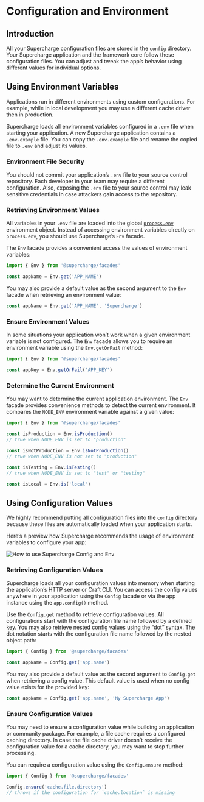 # Configuration and Environment


## Introduction
All your Supercharge configuration files are stored in the `config` directory. Your Supercharge application and the framework core follow these configuration files. You can adjust and tweak the app’s behavior using different values for individual options.


## Using Environment Variables
Applications run in different environments using custom configurations. For example, while in local development you may use a different cache driver then in production.

Supercharge loads all environment variables configured in a `.env` file when starting your application. A new Supercharge application contains a `.env.example` file. You can copy the `.env.example` file and rename the copied file to `.env` and adjust its values.


### Environment File Security
You should not commit your application’s `.env` file to your source control repository. Each developer in your team may require a different configuration. Also, exposing the `.env` file to your source control may leak sensitive credentials in case attackers gain access to the repository.


### Retrieving Environment Values
All variables in your `.env` file are loaded into the global [`process.env`](https://nodejs.org/docs/latest/api/process.html#process_process_env) environment object. Instead of accessing environment variables directly on `process.env`, you should use Supercharge’s `Env` facade.

The `Env` facade provides a convenient access the values of environment variables:

```js
import { Env } from '@supercharge/facades'

const appName = Env.get('APP_NAME')
```

You may also provide a default value as the second argument to the `Env` facade when retrieving an environment value:

```ts
const appName = Env.get('APP_NAME', 'Supercharge')
```


### Ensure Environment Values
In some situations your application won’t work when a given environment variable is not configured. The `Env` facade allows you to require an environment variable using the `Env.getOrFail` method:

```js
import { Env } from '@supercharge/facades'

const appKey = Env.getOrFail('APP_KEY')
```


### Determine the Current Environment
You may want to determine the current application environment. The `Env` facade provides convenience methods to detect the current environment. It compares the `NODE_ENV` environment variable against a given value:

```ts
import { Env } from '@supercharge/facades'

const isProduction = Env.isProduction()
// true when NODE_ENV is set to "production"

const isNotProduction = Env.isNotProduction()
// true when NODE_ENV is not set to "production"

const isTesting = Env.isTesting()
// true when NODE_ENV is set to "test" or "testing"

const isLocal = Env.is('local')
```


## Using Configuration Values
We highly recommend putting all configuration files into the `config` directory because these files are automatically loaded when your application starts.

Here’s a preview how Supercharge recommends the usage of environment variables to configure your app:

![How to use Supercharge Config and Env](/images/docs/config-env.png)


### Retrieving Configuration Values
Supercharge loads all your configuration values into memory when starting the application’s HTTP server or Craft CLI. You can access the config values anywhere in your application using the `Config` facade or via the app instance using the `app.config()` method.

Use the `Config.get` method to retrieve configuration values. All configurations start with the configuration file name followed by a defined key. You may also retrieve nested config values using the “dot” syntax. The dot notation starts with the configuration file name followed by the nested object path:

```ts
import { Config } from '@supercharge/facades'

const appName = Config.get('app.name')
```

You may also provide a default value as the second argument to `Config.get` when retrieving a config value. This default value is used when no config value exists for the provided key:

```ts
const appName = Config.get('app.name', 'My Supercharge App')
```


### Ensure Configuration Values
You may need to ensure a configuration value while building an application or community package. For example, a file cache requires a configured caching directory. In case the file cache driver doesn’t receive the configuration value for a cache directory, you may want to stop further processing.

You can require a configuration value using the `Config.ensure` method:

```js
import { Config } from '@supercharge/facades'

Config.ensure('cache.file.directory')
// throws if the configuration for `cache.location` is missing
```
